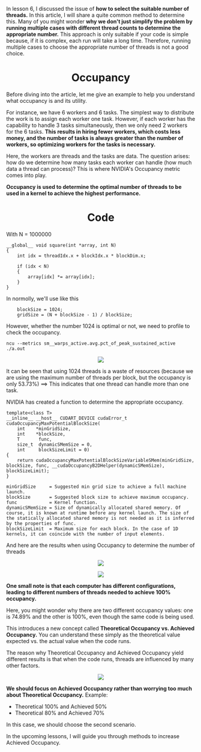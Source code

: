 


In lesson 6, I discussed the issue of **how to select the suitable number of threads.** In this article, I will share a quite common method to determine this. Many of you might wonder **why we don't just simplify the problem by running multiple cases with different thread counts to determine the appropriate number.** This approach is only suitable if your code is simple because, if it is complex, each run will take a long time. Therefore, running multiple cases to choose the appropriate number of threads is not a good choice.

<p align="center">
 <h1 align="center">Occupancy </h1>
</p>

Before diving into the article, let me give an example to help you understand what occupancy is and its utility.

For instance, we have 6 workers and 6 tasks. The simplest way to distribute the work is to assign each worker one task. However, if each worker has the capability to handle 3 tasks simultaneously, then we only need 2 workers for the 6 tasks. **This results in hiring fewer workers, which costs less money, and the number of tasks is always greater than the number of workers, so optimizing workers for the tasks is necessary.**

Here, the workers are threads and the tasks are data. The question arises: how do we determine how many tasks each worker can handle (how much data a thread can process)? This is where NVIDIA's Occupancy metric comes into play.

**Occupancy is used to determine the optimal number of threads to be used in a kernel to achieve the highest performance.**


<p align="center">
 <h1 align="center"> Code </h1>
</p>

With N = 1000000

```
__global__ void square(int *array, int N)
{
    int idx = threadIdx.x + blockIdx.x * blockDim.x;

    if (idx < N)
    {
        array[idx] *= array[idx];
    }
}
```

In normolly, we'll use like this

```
    blockSize = 1024;
    gridSize = (N + blockSize - 1) / blockSize;
```
However, whether the number 1024 is optimal or not, we need to profile to check the occupancy.

```
ncu --metrics sm__warps_active.avg.pct_of_peak_sustained_active ./a.out
```

<p align="center">
  <img src="https://github.com/CisMine/Guide-NVIDIA-Tools/assets/122800932/526ba6e8-e398-4af1-ad8e-f3ea427a1157" />
</p>


It can be seen that using 1024 threads is a waste of resources (because we are using the maximum number of threads per block, but the occupancy is only 53.73%) ==> This indicates that one thread can handle more than one task.

NVIDIA has created a function to determine the appropriate occupancy.

```
template<class T>
__inline__ __host__ CUDART_DEVICE cudaError_t cudaOccupancyMaxPotentialBlockSize(
    int    *minGridSize,
    int    *blockSize,
    T       func,
    size_t  dynamicSMemSize = 0,
    int     blockSizeLimit = 0)
{
    return cudaOccupancyMaxPotentialBlockSizeVariableSMem(minGridSize, blockSize, func, __cudaOccupancyB2DHelper(dynamicSMemSize), blockSizeLimit);
}

minGridSize     = Suggested min grid size to achieve a full machine launch.
blockSize       = Suggested block size to achieve maximum occupancy.
func            = Kernel function.
dynamicSMemSize = Size of dynamically allocated shared memory. Of course, it is known at runtime before any kernel launch. The size of the statically allocated shared memory is not needed as it is inferred by the properties of func.
blockSizeLimit  = Maximum size for each block. In the case of 1D kernels, it can coincide with the number of input elements.
```

And here are the results when using Occupancy to determine the number of threads

<p align="center">
  <img src="https://github.com/CisMine/Guide-NVIDIA-Tools/assets/122800932/dc650b57-f359-4007-8da6-1ae6a2c2902a" />
</p>



<p align="center">
  <img src="https://github.com/CisMine/Guide-NVIDIA-Tools/assets/122800932/4650f8ea-88f2-40e2-aad3-57df0146501f" />
</p>

**One small note is that each computer has different configurations, leading to different numbers of threads needed to achieve 100% occupancy.**

Here, you might wonder why there are two different occupancy values: one is 74.89% and the other is 100%, even though the same code is being used.

This introduces a new concept called **Theoretical Occupancy vs. Achieved Occupancy.** You can understand these simply as the theoretical value expected vs. the actual value when the code runs.

The reason why Theoretical Occupancy and Achieved Occupancy yield different results is that when the code runs, threads are influenced by many other factors.


<p align="center">
  <img src="https://github.com/CisMine/Guide-NVIDIA-Tools/assets/122800932/9683f65c-6f76-41b4-93a0-92294cb116e4" />
</p>


**We should focus on Achieved Occupancy rather than worrying too much about Theoretical Occupancy.**
Example:
- Theoretical 100% and Achieved 50%
- Theoretical 80% and Achieved 70%

In this case, we should choose the second scenario.

In the upcoming lessons, I will guide you through methods to increase Achieved Occupancy.
















































